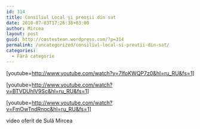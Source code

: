 ```yaml
---
id: 314
title: Consiliul Local şi preoţii din sat
date: 2010-07-03T17:26:38+03:00
author: Mircea
layout: post
guid: http://costestean.wordpress.com/?p=314
permalink: /uncategorized/consiliul-local-si-preutii-din-sat/
categories:
  - Fără categorie
---
```

[youtube=http://www.youtube.com/watch?v=7IfoKWQP7z0&hl=ru_RU&fs=1]

[youtube=http://www.youtube.com/watch?v=BTVDUhlV9Sc&hl=ru_RU&fs=1]

[youtube=http://www.youtube.com/watch?v=FmOwTndRnoc&hl=ru_RU&fs=1]

video oferit de Sulă Mircea